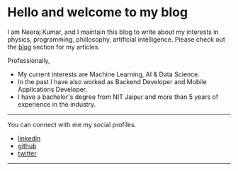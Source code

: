 # Hello and welcome to my blog

I am Neeraj Kumar, and I maintain this blog to write about my interests in physics, programming, phillosophy, artificial intelligence.
Please check out the [blog](/blog) section for my articles.

Professionally, 
- My current interests are Machine Learning, AI & Data Science. 
- In the past I have also worked as Backend Developer and Mobile Applications Developer. 
- I have a bachelor's degree from NIT Jaipur and more than 5 years of experience in the industry.


---

You can connect with me my social profiles.

- [linkedin](https://www.linkedin.com/in/neeraj-kumar-mnit/) 
- [github](https://github.com/ketvector)
- [twitter](https://twitter.com/maybeNeeraj)

---

